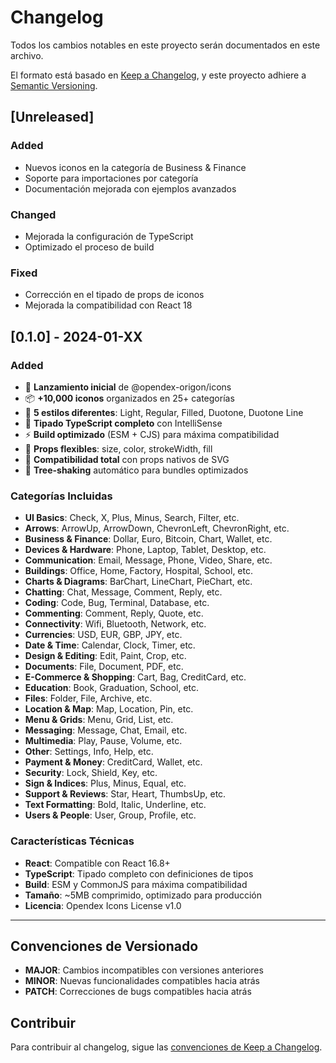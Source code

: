 # Changelog

Todos los cambios notables en este proyecto serán documentados en este archivo.

El formato está basado en [Keep a Changelog](https://keepachangelog.com/en/1.0.0/),
y este proyecto adhiere a [Semantic Versioning](https://semver.org/spec/v2.0.0.html).

## [Unreleased]

### Added
- Nuevos iconos en la categoría de Business & Finance
- Soporte para importaciones por categoría
- Documentación mejorada con ejemplos avanzados

### Changed
- Mejorada la configuración de TypeScript
- Optimizado el proceso de build

### Fixed
- Corrección en el tipado de props de iconos
- Mejorada la compatibilidad con React 18

## [0.1.0] - 2024-01-XX

### Added
- 🎉 **Lanzamiento inicial** de @opendex-origon/icons
- 📦 **+10,000 iconos** organizados en 25+ categorías
- 🎨 **5 estilos diferentes**: Light, Regular, Filled, Duotone, Duotone Line
- 📱 **Tipado TypeScript completo** con IntelliSense
- ⚡ **Build optimizado** (ESM + CJS) para máxima compatibilidad
- 🎯 **Props flexibles**: size, color, strokeWidth, fill
- 🔧 **Compatibilidad total** con props nativos de SVG
- 🚀 **Tree-shaking** automático para bundles optimizados

### Categorías Incluidas
- **UI Basics**: Check, X, Plus, Minus, Search, Filter, etc.
- **Arrows**: ArrowUp, ArrowDown, ChevronLeft, ChevronRight, etc.
- **Business & Finance**: Dollar, Euro, Bitcoin, Chart, Wallet, etc.
- **Devices & Hardware**: Phone, Laptop, Tablet, Desktop, etc.
- **Communication**: Email, Message, Phone, Video, Share, etc.
- **Buildings**: Office, Home, Factory, Hospital, School, etc.
- **Charts & Diagrams**: BarChart, LineChart, PieChart, etc.
- **Chatting**: Chat, Message, Comment, Reply, etc.
- **Coding**: Code, Bug, Terminal, Database, etc.
- **Commenting**: Comment, Reply, Quote, etc.
- **Connectivity**: Wifi, Bluetooth, Network, etc.
- **Currencies**: USD, EUR, GBP, JPY, etc.
- **Date & Time**: Calendar, Clock, Timer, etc.
- **Design & Editing**: Edit, Paint, Crop, etc.
- **Documents**: File, Document, PDF, etc.
- **E-Commerce & Shopping**: Cart, Bag, CreditCard, etc.
- **Education**: Book, Graduation, School, etc.
- **Files**: Folder, File, Archive, etc.
- **Location & Map**: Map, Location, Pin, etc.
- **Menu & Grids**: Menu, Grid, List, etc.
- **Messaging**: Message, Chat, Email, etc.
- **Multimedia**: Play, Pause, Volume, etc.
- **Other**: Settings, Info, Help, etc.
- **Payment & Money**: CreditCard, Wallet, etc.
- **Security**: Lock, Shield, Key, etc.
- **Sign & Indices**: Plus, Minus, Equal, etc.
- **Support & Reviews**: Star, Heart, ThumbsUp, etc.
- **Text Formatting**: Bold, Italic, Underline, etc.
- **Users & People**: User, Group, Profile, etc.

### Características Técnicas
- **React**: Compatible con React 16.8+
- **TypeScript**: Tipado completo con definiciones de tipos
- **Build**: ESM y CommonJS para máxima compatibilidad
- **Tamaño**: ~5MB comprimido, optimizado para producción
- **Licencia**: Opendex Icons License v1.0

---

## Convenciones de Versionado

- **MAJOR**: Cambios incompatibles con versiones anteriores
- **MINOR**: Nuevas funcionalidades compatibles hacia atrás
- **PATCH**: Correcciones de bugs compatibles hacia atrás

## Contribuir

Para contribuir al changelog, sigue las [convenciones de Keep a Changelog](https://keepachangelog.com/en/1.0.0/).
